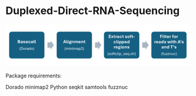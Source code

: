 # Duplexed-Direct-RNA-Sequencing

![Steps](/images/demultiplex_steps.png)

Package requirements:

Dorado
minimap2
Python
seqkit
samtools
fuzznuc
